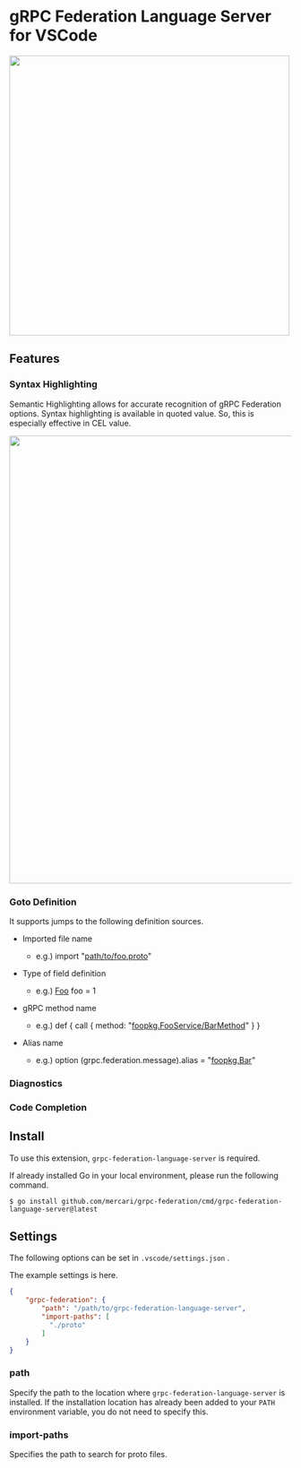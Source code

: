 # gRPC Federation Language Server for VSCode

<img width="500px" src="https://github.com/mercari/grpc-federation/blob/main/images/logo.png?raw=true"/>

## Features

### Syntax Highlighting

Semantic Highlighting allows for accurate recognition of gRPC Federation options.
Syntax highlighting is available in quoted value. So, this is especially effective in CEL value.

<img width="800px" src="https://github.com/mercari/grpc-federation/blob/main/images/semantic_highlighting.png?raw=true"/>

### Goto Definition

It supports jumps to the following definition sources.

- Imported file name
  - e.g.) import "<u>path/to/foo.proto</u>"

- Type of field definition
  - e.g.) <u>Foo</u> foo = 1

- gRPC method name
  - e.g.) def { call { method: "<u>foopkg.FooService/BarMethod</u>" } }

- Alias name
  - e.g.) option (grpc.federation.message).alias = "<u>foopkg.Bar</u>"


### Diagnostics
### Code Completion

## Install

To use this extension, `grpc-federation-language-server` is required.

If already installed Go in your local environment, please run the following command.

```console
$ go install github.com/mercari/grpc-federation/cmd/grpc-federation-language-server@latest
```

## Settings

The following options can be set in `.vscode/settings.json` .

The example settings is here.

```json
{
    "grpc-federation": {
        "path": "/path/to/grpc-federation-language-server",
        "import-paths": [
          "./proto"
        ]
    }
}
```

### path

Specify the path to the location where `grpc-federation-language-server` is installed.
If the installation location has already been added to your `PATH` environment variable, you do not need to specify this.

### import-paths

Specifies the path to search for proto files.



